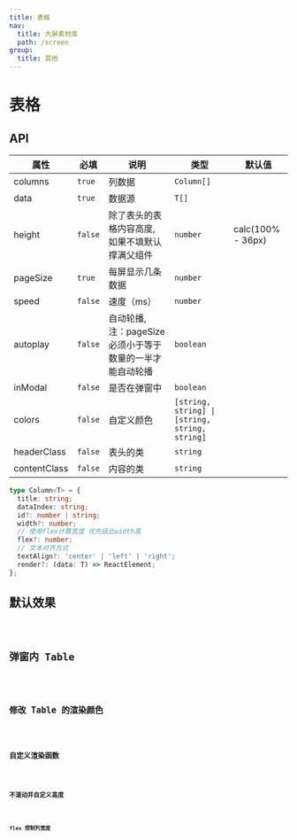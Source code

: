 ```yaml
---
title: 表格
nav:
  title: 大屏素材库
  path: /screen
group:
  title: 其他
---
```


# 表格

## API

| 属性 | 必填 | 说明 | 类型 | 默认值 |
| --- | --- | --- | --- | --- |
| columns | `true` | 列数据 | `Column[]` |  |
| data | `true` | 数据源 | `T[]` |  |
| height | `false` | 除了表头的表格内容高度, 如果不填默认撑满父组件 | `number` | calc(100% - 36px) |
| pageSize | `true` | 每屏显示几条数据 | `number` |  |
| speed | `false` | 速度（ms） | `number` |  |
| autoplay | `false` | 自动轮播, 注：pageSize必须小于等于数量的一半才能自动轮播 | `boolean` |  |
| inModal | `false` | 是否在弹窗中 | `boolean` |  |
| colors | `false` | 自定义颜色 | `[string, string] \| [string, string, string]` |  |
| headerClass | `false` | 表头的类 | `string` |  |
| contentClass | `false` | 内容的类 | `string` |  |

```ts
type Column<T> = {
  title: string;
  dataIndex: string;
  id?: number | string;
  width?: number;
  // 使用flex计算宽度 优先级比width高
  flex?: number;
  // 文本对齐方式
  textAlign?: 'center' | 'left' | 'right';
  render?: (data: T) => ReactElement;
};
```

## 默认效果

<code src="../../example/TableDemo/demo1.tsx" background="#040727">

## 弹窗内 Table

<code src="../../example/TableDemo/demo2.tsx" background="#040727">

## 修改 Table 的渲染颜色

<code src="../../example/TableDemo/demo3.tsx" background="#040727">

## 自定义渲染函数

<code src="../../example/TableDemo/demo4.tsx" background="#040727">

## 不滚动并自定义高度

<code src="../../example/TableDemo/demo5.tsx" background="#040727">

## flex 控制列宽度

<code src="../../example/TableDemo/demo6.tsx" background="#040727">
